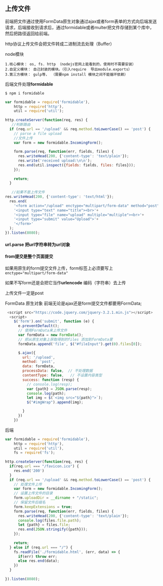 ## 上传文件

前端把文件通过使用FormData原生对象通过ajax或者form表单的方式向后端发送请求，后端接收到请求后，通过formidable或者multer把文件存储到某个库中，然后把路径返回给前端。

http协议上传文件会把文件转成二进制流去处理（Buffer）

node模块

```
1.核心模块： os, fs. http （nodejs官网上能看到的，使用时不需要安装）
2.自定义模块： 自己封装的模块。（引入require  导出module.exports）
3.第三方模块： gulp等， （需要npm install 模块之间不能循环依赖）
```

后端文件处理**formidable**

```bash
$ npm i formidable
```

```javascript
var formidable = require('formidable'),
    http = require('http'),
    util = require('util');
 
http.createServer(function(req, res) {
   //判断路由
  if (req.url == '/upload' && req.method.toLowerCase() == 'post') {
    // parse a file upload
    //文件上传
    var form = new formidable.IncomingForm();
 
    form.parse(req, function(err, fields, files) {
      res.writeHead(200, {'content-type': 'text/plain'});
      res.write('received upload:\n\n');
      res.end(util.inspect({fields: fields, files: files}));
    });
 
    return;
  }
    
   //如果不是上传文件
res.writeHead(200, {'content-type': 'text/html'});
  res.end(
    '<form action="/upload" enctype="multipart/form-data" method="post">'+
    '<input type="text" name="title"><br>'+
    '<input type="file" name="upload" multiple="multiple"><br>'+
    '<input type="submit" value="Upload">'+
    '</form>'
  );
}).listen(8080);
```

#### url.parse   把url字符串转为url对象

#### from提交是整个页面提交

如果用原生的form提交文件上传，form标签上必须要写上`enctype="multipart/form-data"`

如果不写form还是会把它当作**urlencode** 编码（字符串）去上传

上传文件一定是post

FormData 原生对象 前端无论是ajax还是form提交文件都要用FormData;

```javascript
 <script src="https://code.jquery.com/jquery-3.2.1.min.js"></script>
  <script>
    $('form').on('submit', function (e) {
      e.preventDefault();
      // 使用FormData来上传文件
      var formData = new FormData();
      // 把从原生对象上获取得到的files 添加到formData里
      formData.append('file', $("#fileInput").get(0).files[0]);

      $.ajax({
        url: '/upload',
        method: 'post',
        data: formData,
        processData: false,  // 不处理数据
        contentType: false,   // 不设置内容类型
        success: function (resp) {
          // console.log(resp);
          var {path} = JSON.parse(resp);
          console.log(path);
          let img = $(`<img src="${path}">`);
          $("#imgWrap").append(img);

        }
      })
    })
```

后端

```javascript
var formidable = require('formidable'),
    http = require('http'),
    util = require('util'),
    fs = require('fs');
 
http.createServer(function(req, res) {
  if(req.url === "/favicon.ico") {
    res.end('200')
  }
  if (req.url == '/upload' && req.method.toLowerCase() == 'post') {
    // 处理文件上传
    var form = new formidable.IncomingForm();
    // 设置上传文件的目录
    form.uploadDir = __dirname + "/static";
    // 保留文件后缀名
    form.keepExtensions = true;
    form.parse(req, function(err, fields, files) {
      res.writeHead(200, {'content-type': 'text/plain'});
      console.log(files.file.path);
      let {path} = files.file;
      res.end(JSON.stringify({path}));
    });
 
    return;
  } else if (req.url === "/") {
    fs.readFile('./formidable.html', (err, data) => {
      if(err) throw err;
      else res.end(data);
    })
  }
 
}).listen(8080);
```



